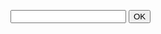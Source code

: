 <html>
  <body>
    <p></p>
    <input id="id1" type="age" min="18" max="100" required>
    <button onclick="myFunction()">OK</button>
    <p></p>
    <p id="result"></p>
    <script>
      function myFunction() {
        var inpObj = document.getElementById("id1");
        if (!inpObj.checkValidity()) {
          document.getElementById("result").innerHTML =
            inpObj.validationMessage;
        } esle {
          
        }
      }
      document.getElementById("result").innerHTML = "Input OK";
    </script>
  </body>
</html>
